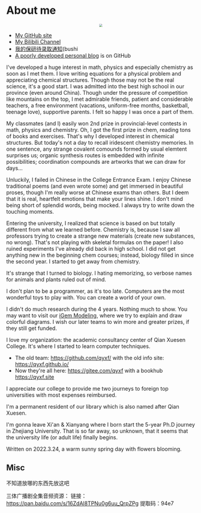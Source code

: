 # About me

<center><img src="https://gitee.com/gxf1212/notes/raw/master/_media/photo.jpg" style="zoom:50%;" /></center>

- [My GitHub site](https://github.com/gxf1212)
- [My Bilibili Channel](https://space.bilibili.com/441196634)
- [我的保研待录取通知](/utils/推免服务系统.html)(bushi
- [A poorly developed personal blog](https://gxf1212.github.io/) is on GitHub

I've developed a huge interest in math, physics and especially chemistry as soon as I met them. I love writing equations for a physical problem and appreciating chemical structures. Though those may not be the real science, it's a good start. I was admitted into the best high school in our province (even around China). Though under the pressure of competition like mountains on the top, I met admirable friends, patient and considerable teachers, a free environment (vacations, uniform-free months, basketball, teenage love), supportive parents. I felt so happy I was once a part of them. 

My classmates (and I) easily won 2nd prize in provincial-level contests in math, physics and chemistry. Oh, I got the first prize in chem, reading tons of books and exercises. That's why I developed interest in chemical structures. But today's not a day to recall iridescent chemistry memories. In one sentence, any strange covalent comounds formed by usual elemtent surprises us; organic synthesis routes is embedded with infinite possibilities; coordination compounds are artworks that we can draw for days...

Unluckily, I failed in Chinese in the College Entrance Exam. I enjoy Chinese traditional poems (and even wrote some) and get immersed in beautiful proses, though I'm really worse at Chinese exams than others. But I deem that it is real, heartfelt emotions that make your lines shine. I don't mind being short of splendid words, being mocked. I always try to write down the touching moments.

Entering the university, I realized that science is based on but totally different from what we learned before. Chemistry is, because I saw all professors trying to create a strange new materials (create new substances, no wrong). That's not playing with skeletal formulas on the paper! I also ruined experiments I've already did back in high school. I did not get anything new in the beginning chem courses; instead, biology filled in since the second year. I started to get away from chemistry.

It's strange that I turned to biology. I hating memorizing, so verbose names for animals and plants ruled out of mind. 

I don't plan to be a programmer, as it's too late. Computers are the most wonderful toys to play with. You can create a world of your own.

I didn't do much research during the 4 years. Nothing much to show. You may want to visit our [iGem Modeling](https://2020.igem.org/Team:XJTU-China/Model), where we try to explain and draw colorful diagrams. I wish our later teams to win more and greater prizes, if they still get funded.

I love my organization: the academic consultancy center of Qian Xuesen College. It's where I started to learn computer techniques. 
- The old team: https://github.com/qyxf/ with the old info site: https://qyxf.github.io/
- Now they're all here: https://gitee.com/qyxf with a bookhub https://qyxf.site

I appreciate our college to provide me two journeys to foreign top universities with most expenses reimbursed.

I'm a permanent resident of our library which is also named after Qian Xuesen.

I'm gonna leave Xi'an \& Xianyang where I born start the 5-year Ph.D journey in Zhejiang University. That is so far away, so unknown, that it seems that the university life (or adult life) finally begins.



Written on 2022.3.24, a warm sunny spring day with flowers blooming.

## Misc

不知道放哪的东西先放这吧

三体广播剧全集音频资源：
链接：https://pan.baidu.com/s/16ZdAl8TPNu0g6uu_QrpZPg 
提取码：94e7